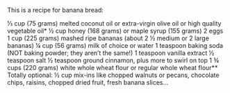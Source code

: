 

This is a recipe for banana bread:

⅓ cup (75 grams) melted coconut oil or extra-virgin olive oil or high quality vegetable oil*
½ cup honey (168 grams) or maple syrup (155 grams)
2 eggs
1 cup (225 grams) mashed ripe bananas (about 2 ½ medium or 2 large bananas)
¼ cup (56 grams) milk of choice or water
1 teaspoon baking soda (NOT baking powder; they aren’t the same!)
1 teaspoon vanilla extract
½ teaspoon salt
½ teaspoon ground cinnamon, plus more to swirl on top
1 ¾ cups (220 grams) white whole wheat flour or regular whole wheat flour**
Totally optional: ½ cup mix-ins like chopped walnuts or pecans, chocolate chips, raisins, chopped dried fruit,
fresh banana slices…
